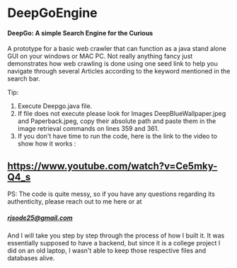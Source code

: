 # DeepGoEngine
#### DeepGo: A simple Search Engine for the Curious
 A prototype for a basic web crawler that can function as a java stand alone GUI on your windows or MAC PC. 
 Not really anything fancy just demonstrates how web crawling is done using one seed link to help you navigate through several 
 Articles according to the keyword mentioned in the search bar. 
 
 
 Tip: 
 1. Execute Deepgo.java file.
 2. If file does not execute please look for Images DeepBlueWallpaper.jpeg and Paperback.jpeg, copy their absolute path and paste them in 
 the image retrieval commands on lines 359 and 361.
3. If you don't have time to run the code, here is the link to the video to show how it works : 

## https://www.youtube.com/watch?v=Ce5mky-Q4_s


PS: The code is quite messy, so if you have any questions regarding its authenticity, please reach out to me here or at
#####  rjsode25@gmail.com
And I will take you step by step through the process of how I built it.
It was essentially supposed to have a backend, but since it is a college project I did on an old laptop, I wasn't able to keep those respective files and databases alive. 
